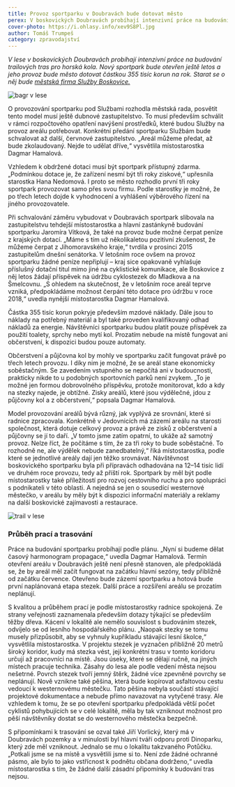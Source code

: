 ```yaml
---
title: Provoz sportparku v Doubravách bude dotovat město
perex: V boskovických Doubravách probíhají intenzivní práce na budování trailových tras pro horská kola. Nový sportpark bude otevřen ještě letos a jeho provoz bude město stát 355 tisíc korun na rok.
cover-photo: https://i.ohlasy.info/xev9S8Pl.jpg
author: Tomáš Trumpeš
category: zpravodajství
---
```


*V lese v boskovických Doubravách probíhají intenzivní práce na budování trailových tras pro horská kola. Nový sportpark bude otevřen ještě letos a jeho provoz bude město dotovat částkou 355 tisíc korun na rok. Starat se o něj bude [městská firma Služby Boskovice.](http://www.ohlasy.info/clanky/2017/03/rozhovor-strya.html)*

<img src="https://i.ohlasy.info/xev9S8P.jpg" alt="bagr v lese" class="img-responsive img-popup" data-author="Tomáš Trumpeš">

O provozování sportparku pod Službami rozhodla městská rada, posvětit tento model musí ještě dubnové zastupitelstvo. To musí především schválit v rámci rozpočtového opatření navýšení prostředků, které budou Služby na provoz areálu potřebovat. Konkrétní předání sportparku Službám bude schvalovat až další, červnové zastupitelstvo. „Areál můžeme předat, až bude zkolaudovaný. Nejde to udělat dříve,“ vysvětlila místostarostka Dagmar Hamalová.

Vzhledem k obdržené dotaci musí být sportpark přístupný zdarma. „Podmínkou dotace je, že zařízení nesmí být tři roky ziskové,“ upřesnila starostka Hana Nedomová. I proto se město rozhodlo první tři roky sportpark provozovat samo přes svou firmu. Podle starostky je možné, že po třech letech dojde k vyhodnocení a vyhlášení výběrového řízení na jiného provozovatele.

Při schvalování záměru vybudovat v Doubravách sportpark slibovala na zastupitelstvu tehdejší místostarostka a hlavní zastánkyně budování sportparku Jaromíra Vítková, že také na provoz bude možné čerpat peníze z krajských dotací. „Máme s tím už několikaletou pozitivní zkušenost, že můžeme čerpat z Jihomoravského kraje,“ tvrdila v prosinci 2015 zastupitelům dnešní senátorka. V letošním roce ovšem na provoz sportparku žádné peníze nepřiplují – kraj sice opakovaně vyhlašuje příslušný dotační titul mimo jiné na cyklistické komunikace, ale Boskovice z něj letos žádají příspěvek na údržbu cyklostezek do Mladkova a na Šmelcovnu. „S ohledem na skutečnost, že v letošním roce areál teprve vzniká, předpokládáme možnost čerpání této dotace pro údržbu v roce 2018,“ uvedla nynější místostarostka Dagmar Hamalová.

Částka 355 tisíc korun pokryje především mzdové náklady. Dále jsou to náklady na potřebný materiál a byl také proveden kvalifikovaný odhad nákladů za energie. Návštěvníci sportparku budou platit pouze příspěvek za použití toalety, sprchy nebo mytí kol. Prozatím nebude na místě fungovat ani občerstvení, k dispozici budou pouze automaty.

Občerstvení a půjčovna kol by mohly ve sportparku začít fungovat právě po třech letech provozu. I díky nim je možné, že se areál stane ekonomicky soběstačným. Se zavedením vstupného se nepočítá ani v budoucnosti, prakticky nikde to u podobných sportovních parků není zvykem. „To je možné jen formou dobrovolného příspěvku, protože monitorovat, kdo a kdy na stezky najede, je obtížné. Zisky areálů, které jsou výdělečné, jdou z půjčovny kol a z občerstvení,“ popsala Dagmar Hamalová.

Model provozování areálů bývá různý, jak vyplývá ze srovnání, které si radnice zpracovala. Konkrétně v Jedovnicích má zázemí areálu na starosti společnost, která dotuje celkový provoz a právě ze zisků z občerstvení a půjčovny se jí to daří. „V tomto jsme zatím opatrní, to ukáže až samotný provoz. Nelze říct, že počítáme s tím, že za tři roky to bude soběstačné. To rozhodně ne, ale výdělek nebude zanedbatelný,“ říká místostarostka, podle které se jednotlivé areály dají jen těžko srovnávat. Návštěvnost boskovického sportparku byla při přípravách odhadována na 12–14 tisíc lidí ve druhém roce provozu, tedy až příští rok. Sportpark by měl být podle místostarostky také příležitostí pro rozvoj cestovního ruchu a pro spolupráci s podnikateli v této oblasti. A nejedná se jen o sousedící westernové městečko, v areálu by měly být k dispozici informační materiály a reklamy na další boskovické zajímavosti a restaurace.

<img src="https://i.ohlasy.info/okrCCRM.jpg" alt="trail v lese" class="img-responsive img-popup" data-author="Tomáš Trumpeš">

### Průběh prací a trasování

Práce na budování sportparku probíhají podle plánu. „Nyní si budeme dělat časový harmonogram propagace,“ uvedla Dagmar Hamalová. Termín otevření areálu v Doubravách ještě není přesně stanoven, ale předpokládá se, že by areál měl začít fungovat na začátku hlavní sezóny, tedy přibližně od začátku července. Otevřeno bude zázemí sportparku a hotová bude první naplánovaná etapa stezek. Další práce a rozšíření areálu se prozatím neplánují.

S kvalitou a průběhem prací je podle místostarostky radnice spokojená. Ze strany veřejnosti zaznamenala především dotazy týkající se především těžby dřeva. Kácení v lokalitě ale nemělo souvislost s budováním stezek, odvíjelo se od lesního hospodářského plánu. „Naopak stezky se tomu musely přizpůsobit, aby se vyhnuly kupříkladu stávající lesní školce,“ vysvětlila místostarostka. V projektu stezek je vyznačen přibližně 20 metrů široký koridor, kudy má stezka vést, její konkrétní trasu v tomto koridoru určují až pracovníci na místě. Jsou úseky, které se dělají ručně, na jiných místech pracuje technika. Zásahy do lesa ale podle vedení města nejsou nešetrné. Povrch stezek tvoří jemný štěrk, žádné více zpevněné povrchy se neplánují. Nově vznikne také pěšina, která bude kopírovat asfaltovou cestu vedoucí k westernovému městečku. Tato pěšina nebyla součástí stávající projektové dokumentace a nebude přímo navazovat na vytyčené trasy. Ale vzhledem k tomu, že se po otevření sportparku předpokládá větší počet cyklistů pohybujících se v celé lokalitě, měla by tak vzniknout možnost pro pěší návštěvníky dostat se do westernového městečka bezpečně. 

S připomínkami k trasování se ozval také Jiří Vorlický, který má v Doubravách pozemky a v minulosti byl hlavní tváří odporu proti Dinoparku, který zde měl vzniknout. Jednalo se mu o lokalitu takzvaného Potůčku. „Potkali jsme se na místě a vysvětlili jsme si to. Není zde žádné ochranné pásmo, ale bylo to jako vstřícnost k podnětu občana dodrženo,“ uvedla místostarostka s tím, že žádné další zásadní připomínky k budování tras nejsou.
